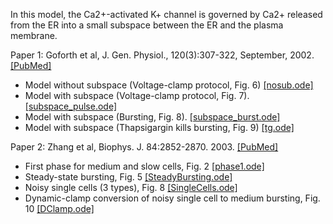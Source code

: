 In this model, the Ca2+-activated K+ channel is governed by Ca2+ released from the ER into a small subspace between the ER and the plasma membrane.

Paper 1: Goforth et al, J. Gen. Physiol., 120(3):307-322, September, 2002. [[PubMed]](https://pubmed.ncbi.nlm.nih.gov/12198088/)

*	Model without subspace (Voltage-clamp protocol, Fig. 6) [[nosub.ode]](nosub.ode)
*	Model with subspace (Voltage-clamp protocol, Fig. 7).   [[subspace_pulse.ode]](subspace_pulse.ode)
*	Model with subspace (Bursting, Fig. 8). [[subspace_burst.ode]](subspace_burst.ode)
*	Model with subspace (Thapsigargin kills bursting, Fig. 9) [[tg.ode]](tg.ode)

Paper 2: Zhang et al, Biophys. J. 84:2852-2870. 2003. [[PubMed]](https://pubmed.ncbi.nlm.nih.gov/12719219/)

*	First phase for medium and slow cells, Fig. 2 [[phase1.ode]](phase1.ode)
*	Steady-state bursting, Fig. 5 [[SteadyBursting.ode]](SteadyBursting.ode)
*	Noisy single cells (3 types), Fig. 8 [[SingleCells.ode]](SingleCells.ode)
*	Dynamic-clamp conversion of noisy single cell to medium bursting, Fig. 10 [[DClamp.ode]](DClamp.ode)
